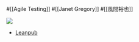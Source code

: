 #[[Agile Testing]] #[[Janet Gregory]] #[[風間裕也]]

![](https://d2sofvawe08yqg.cloudfront.net/agiletesting-condensed-japanese-edition/s_hero2x?1620631141.jpg)

- [Leanpub](https://leanpub.com/agiletesting-condensed-japanese-edition)

